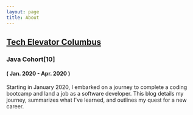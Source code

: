 ```yaml
---
layout: page
title: About
---
```


## [Tech Elevator Columbus](https://www.techelevator.com/)
### Java Cohort[10]
#### ( Jan. 2020 - Apr. 2020 ) 

Starting in January 2020, I embarked on a journey to complete a coding bootcamp and land a job as a software developer.
This blog details my journey, summarizes what I've learned, and outlines my quest for a new career. 

